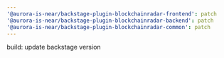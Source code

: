 ```yaml
---
'@aurora-is-near/backstage-plugin-blockchainradar-frontend': patch
'@aurora-is-near/backstage-plugin-blockchainradar-backend': patch
'@aurora-is-near/backstage-plugin-blockchainradar-common': patch
---
```


build: update backstage version
